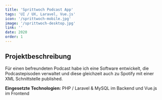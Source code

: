 ```yaml
---
title: 'Sprittwoch Podcast App'
tags: 'UI / UX, Laravel, Vue.js'
icon: '/sprittwoch-mobile.jpg'
image: '/sprittwoch-desktop.jpg'
link: ''
date: 2020
order: 1
---
```


## Projektbeschreibung
Für einen befreundeten Podcast habe ich eine Software entwickelt, die Podcastepisoden verwaltet und diese gleichzeit auch zu Spotify mit einer XML Schnittstelle published.

**Eingesetzte Technologien:** PHP / Laravel & MySQL im Backend und Vue.js im Frontend
